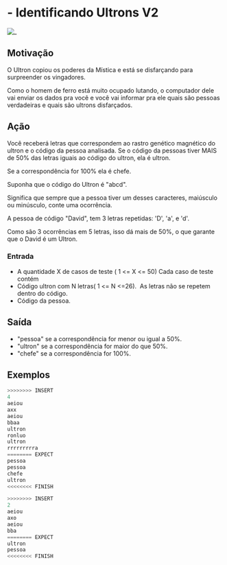 # - Identificando Ultrons V2

![_](cover.jpg)

## Motivação

O Ultron copiou os poderes da Mística e está se disfarçando para surpreender os vingadores.  

Como o homem de ferro está muito ocupado lutando, o computador dele vai enviar os dados pra você e você vai informar pra ele quais são pessoas verdadeiras e quais são ultrons disfarçados.

## Ação

Você receberá letras que correspondem ao rastro genético magnético do ultron e o código da pessoa analisada. Se o código da pessoas tiver MAIS de 50% das letras iguais ao código do ultron, ela é ultron.

Se a correspondência for 100% ela é chefe.

Suponha que o código do Ultron é "abcd".

Significa que sempre que a pessoa tiver um desses caracteres, maiúsculo ou minúsculo, conte uma ocorrência.

A pessoa de código "David", tem 3 letras repetidas: 'D', 'a', e 'd'.

Como são 3 ocorrências em 5 letras, isso dá mais de 50%, o que garante que o David é um Ultron.

### Entrada

* A quantidade X de casos de teste ( 1 <= X <= 50) Cada caso de teste contém
* Código ultron com N letras( 1 <= N <=26).  As letras não se repetem dentro do código.
* Código da pessoa.

## Saída

* "pessoa" se a correspondência for menor ou igual a 50%.  
* "ultron" se a correspondência for maior do que 50%.  
* "chefe" se a correspondência for 100%.

## Exemplos

``` py
>>>>>>>> INSERT
4
aeiou
axx
aeiou
bbaa
ultron
ronluo
ultron
rrrrrrrrra
======== EXPECT
pessoa
pessoa
chefe
ultron
<<<<<<<< FINISH
```

```py
>>>>>>>> INSERT
2
aeiou
axo
aeiou
bba
======== EXPECT
ultron
pessoa
<<<<<<<< FINISH
```
